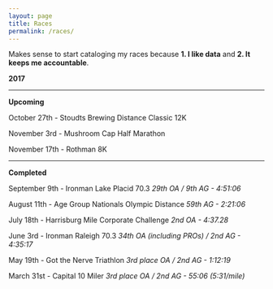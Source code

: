 ```yaml
---
layout: page
title: Races
permalink: /races/
---
```


Makes sense to start cataloging my races because **1. I like data** and **2. It keeps me accountable**.

**2017**

---

**Upcoming**

October 27th - Stoudts Brewing Distance Classic 12K

November 3rd - Mushroom Cap Half Marathon

November 17th - Rothman 8K

---

**Completed**

September 9th - Ironman Lake Placid 70.3
*29th OA / 9th AG - 4:51:06*

August 11th - Age Group Nationals Olympic Distance
*59th AG - 2:21:06*

July 18th - Harrisburg Mile Corporate Challenge
*2nd OA - 4:37.28*

June 3rd - Ironman Raleigh 70.3
*34th OA (including PROs) / 2nd AG - 4:35:17*

May 19th - Got the Nerve Triathlon
*3rd place OA / 2nd AG - 1:12:19*

March 31st - Capital 10 Miler
*3rd place OA / 2nd AG - 55:06 (5:31/mile)*
